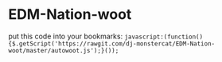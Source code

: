 # EDM-Nation-woot
put this code into your bookmarks: `javascript:(function(){$.getScript('https://rawgit.com/dj-monstercat/EDM-Nation-woot/master/autowoot.js');}());`
